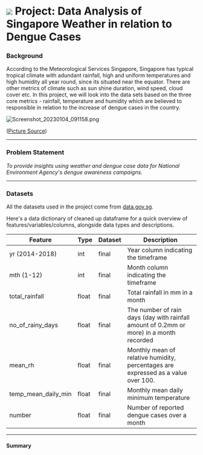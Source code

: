 # ![](https://ga-dash.s3.amazonaws.com/production/assets/logo-9f88ae6c9c3871690e33280fcf557f33.png) Project: Data Analysis of Singapore Weather in relation to Dengue Cases

### Background

According to the Meteorological Services Singapore, Singapore has typical tropical climate with adundant rainfall, high and uniform temperatures and high humidity all year round, since its situated near the equator. There are other metrics of climate such as sun shine duration, wind speed, cloud cover etc. In this project, we will look into the data sets based on the three core metrics - rainfall, temperature and humidity which are believed to responsible in relation to the increase of dengue cases in the country.

![Screenshot_20230104_091158.png](../img/Screenshot_20230104_091158.png)

([Picture Source](https://bewareofthebugs.com/diseases/dengue-fever/))

---

### Problem Statement

*To provide insights using weather and dengue case data for National Environment Agency's dengue awareness campaigns.* 

---

### Datasets

All the datasets used in the project come from [data.gov.sg](data.gov.sg).

Here's a data dictionary of cleaned up dataframe for a quick overview of features/variables/columns, alongside data types and descriptions. 


|Feature|Type|Dataset|Description|
|---|---|---|---|
|yr (2014-2018)|int|final|Year column indicating the timeframe| 
|mth (1-12)|int|final|Month column indicating the timeframe| 
|total_rainfall|float|final|Total rainfall in mm in a month| 
|no_of_rainy_days|float|final|The number of rain days (day with rainfall amount of 0.2mm or more) in a month recorded|
|mean_rh|float|final|Monthly mean of relative humidity, percentages are expressed as a value over 100.|
|temp_mean_daily_min|float|final|Monthly mean daily minimum temperature|
|number|float|final|Number of reported dengue cases over a month|

---

#### Summary


